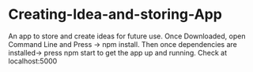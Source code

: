 # Creating-Idea-and-storing-App
An app to store and create ideas for future use.
Once Downloaded, open Command Line and Press -> npm install.
Then once dependencies are installed-> press npm start to get the app up and running.
Check at localhost:5000
